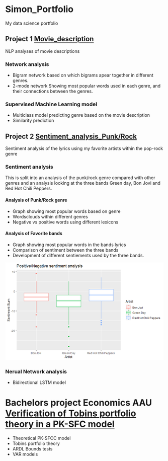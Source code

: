 # Simon_Portfolio
My data science portfolio


## Project 1 [Movie_description](https://github.com/simonmig10/Movie_description)
NLP analyses of movie descriptions 

### Network analysis

- Bigram network based on which bigrams apear together in different genres. 
- 2-mode network Showing most popular words used in each genre, and their connections between the genres. 

### Supervised Machine Learning model 

- Multiclass model predicting genre based on the movie description
- Similarity prediction 



## Project 2 [Sentiment_analysis_Punk/Rock](https://github.com/simonmig10/Sentiment_analysis_PopRock)
Sentiment analysis of the lyrics using my favorite artists within the pop-rock genre


### Sentiment analysis
This is split into an analysis of the punk/rock genre compared with other genres and an analysis looking at the three bands Green day, Bon Jovi and Red Hot Chili Peppers. 

#### Analysis of Punk/Rock genre 
- Graph showing most popular words based on genre
- Wordsclouds within different genres 
- Negative vs positive words using different lexicons

#### Analysis of Favorite bands
- Graph showing most popular words in the bands lyrics
- Comparison of sentiment between the three bands 
- Development of different sentiements used by the three bands. 

![alt_text](https://github.com/simonmig10/Simon_Portfolio/blob/main/Images/Bands%20sentiment%20box%20plot.png?raw=true)

### Nerual Network analysis

- Bidirectional LSTM model


# Bachelors project Economics AAU [Verification of Tobins portfolio theory in a PK-SFC model](https://projekter.aau.dk/projekter/da/studentthesis/en-efterproevning-af-tobins-portefoeljeteori-i-en-teoretisk-stockflow-consistent-model(60c6f477-cd4a-4eb1-bd8b-79a45bcce828).html)

- Theoretical PK-SFCC model 
- Tobins portfolio theory
- ARDL Bounds tests 
- VAR models 


